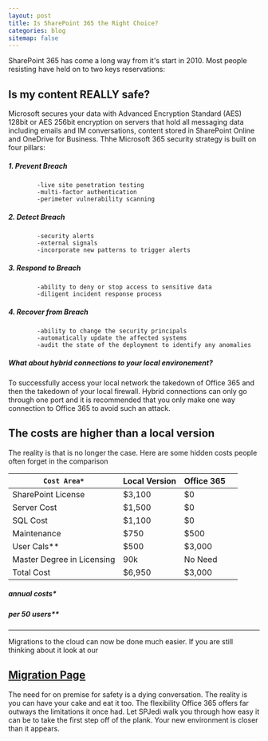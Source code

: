 ```yaml
---
layout: post
title: Is SharePoint 365 the Right Choice?
categories: blog
sitemap: false
---
```

SharePoint 365 has come a long way from it's start in 2010. Most people resisting have held on to two keys reservations:

## Is my content REALLY safe?

Microsoft secures your data with Advanced Encryption Standard (AES) 128bit or AES 256bit encryption on servers that hold all messaging data including emails and IM conversations, content stored in SharePoint Online and OneDrive for Business. Thhe Microsoft 365 security strategy is built on four pillars:

#####          1. Prevent Breach 
            -live site penetration testing
            -multi-factor authentication
            -perimeter vulnerability scanning
#####          2. Detect Breach
            -security alerts
            -external signals
            -incorporate new patterns to trigger alerts
#####          3. Respond to Breach
            -ability to deny or stop access to sensitive data
            -diligent incident response process
#####    4. Recover from Breach
            -ability to change the security principals
            -automatically update the affected systems
            -audit the state of the deployment to identify any anomalies

##### What about hybrid connections to your local environement?
To successfully access your local network the takedown of Office 365 and then the takedown of your local firewall. Hybrid connections can only go through one port and it is recommended that you only make one way connection to Office 365 to avoid such an attack. 


## The costs are higher than a local version

 The reality is that is no longer the case. Here are some hidden costs people often forget in the comparison
 
`Cost Area*` | Local Version | Office 365|  |
----- | ----- | ----- | -----
SharePoint License | $3,100 | $0 | 
Server Cost | $1,500 | $0 | 
SQL Cost | $1,100 | $0 | 
Maintenance | $750 | $500 | 
User Cals** | $500 | $3,000 | 
Master Degree in Licensing | 90k | No Need | 
Total Cost | $6,950 | $3,000 | 

##### annual costs*  
##### per 50 users**
___
  Migrations to the cloud can now be done much easier. If you are still thinking about it look at our  
## [Migration Page](http://spjedi.com/migration)

The need for on premise for safety is a dying conversation. The reality is you can have your cake and eat it too. The flexibility Office 365 offers far outways the limitations it once had. Let SPJedi walk you through how easy it can be to take the first step off of the plank. Your new environment is closer than it appears. 
